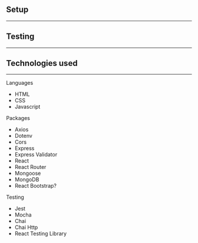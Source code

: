 ## Setup
----
## Testing
----
## Technologies used
----
Languages
- HTML
- CSS
- Javascript

Packages
- Axios
- Dotenv
- Cors
- Express
- Express Validator
- React
- React Router
- Mongoose
- MongoDB
- React Bootstrap?

Testing
- Jest
- Mocha 
- Chai
- Chai Http
- React Testing Library

